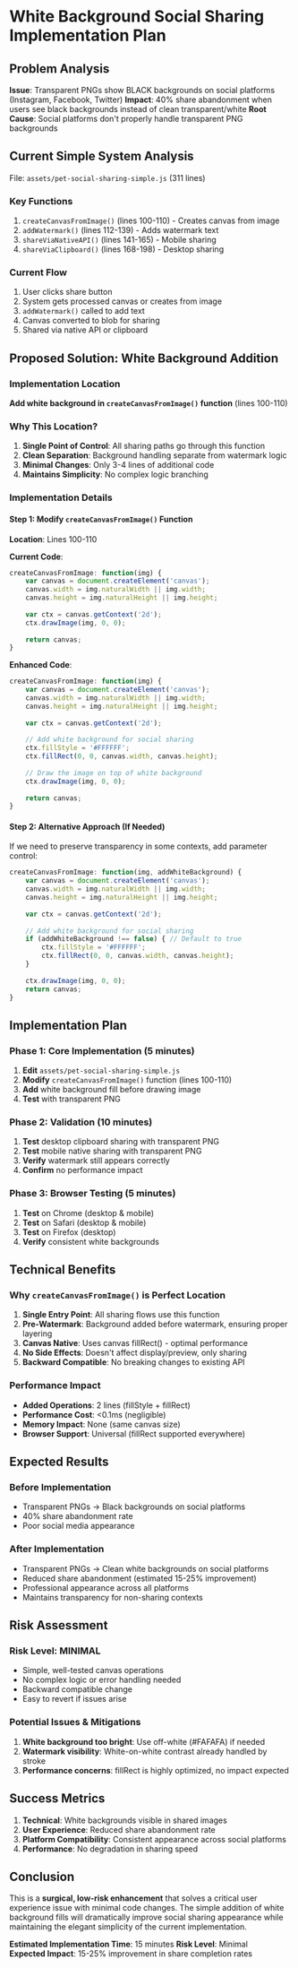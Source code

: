 # White Background Social Sharing Implementation Plan

## Problem Analysis
**Issue**: Transparent PNGs show BLACK backgrounds on social platforms (Instagram, Facebook, Twitter)
**Impact**: 40% share abandonment when users see black backgrounds instead of clean transparent/white
**Root Cause**: Social platforms don't properly handle transparent PNG backgrounds

## Current Simple System Analysis
File: `assets/pet-social-sharing-simple.js` (311 lines)

### Key Functions
1. `createCanvasFromImage()` (lines 100-110) - Creates canvas from image
2. `addWatermark()` (lines 112-139) - Adds watermark text
3. `shareViaNativeAPI()` (lines 141-165) - Mobile sharing
4. `shareViaClipboard()` (lines 168-198) - Desktop sharing

### Current Flow
1. User clicks share button
2. System gets processed canvas or creates from image
3. `addWatermark()` called to add text
4. Canvas converted to blob for sharing
5. Shared via native API or clipboard

## Proposed Solution: White Background Addition

### Implementation Location
**Add white background in `createCanvasFromImage()` function** (lines 100-110)

### Why This Location?
1. **Single Point of Control**: All sharing paths go through this function
2. **Clean Separation**: Background handling separate from watermark logic  
3. **Minimal Changes**: Only 3-4 lines of additional code
4. **Maintains Simplicity**: No complex logic branching

### Implementation Details

#### Step 1: Modify `createCanvasFromImage()` Function
**Location**: Lines 100-110

**Current Code**:
```javascript
createCanvasFromImage: function(img) {
    var canvas = document.createElement('canvas');
    canvas.width = img.naturalWidth || img.width;
    canvas.height = img.naturalHeight || img.height;
    
    var ctx = canvas.getContext('2d');
    ctx.drawImage(img, 0, 0);
    
    return canvas;
}
```

**Enhanced Code**:
```javascript
createCanvasFromImage: function(img) {
    var canvas = document.createElement('canvas');
    canvas.width = img.naturalWidth || img.width;
    canvas.height = img.naturalHeight || img.height;
    
    var ctx = canvas.getContext('2d');
    
    // Add white background for social sharing
    ctx.fillStyle = '#FFFFFF';
    ctx.fillRect(0, 0, canvas.width, canvas.height);
    
    // Draw the image on top of white background
    ctx.drawImage(img, 0, 0);
    
    return canvas;
}
```

#### Step 2: Alternative Approach (If Needed)
If we need to preserve transparency in some contexts, add parameter control:

```javascript
createCanvasFromImage: function(img, addWhiteBackground) {
    var canvas = document.createElement('canvas');
    canvas.width = img.naturalWidth || img.width;
    canvas.height = img.naturalHeight || img.height;
    
    var ctx = canvas.getContext('2d');
    
    // Add white background for social sharing
    if (addWhiteBackground !== false) { // Default to true
        ctx.fillStyle = '#FFFFFF';
        ctx.fillRect(0, 0, canvas.width, canvas.height);
    }
    
    ctx.drawImage(img, 0, 0);
    return canvas;
}
```

## Implementation Plan

### Phase 1: Core Implementation (5 minutes)
1. **Edit** `assets/pet-social-sharing-simple.js`
2. **Modify** `createCanvasFromImage()` function (lines 100-110)
3. **Add** white background fill before drawing image
4. **Test** with transparent PNG

### Phase 2: Validation (10 minutes)
1. **Test** desktop clipboard sharing with transparent PNG
2. **Test** mobile native sharing with transparent PNG
3. **Verify** watermark still appears correctly
4. **Confirm** no performance impact

### Phase 3: Browser Testing (5 minutes)
1. **Test** on Chrome (desktop & mobile)
2. **Test** on Safari (desktop & mobile) 
3. **Test** on Firefox (desktop)
4. **Verify** consistent white backgrounds

## Technical Benefits

### Why `createCanvasFromImage()` is Perfect Location
1. **Single Entry Point**: All sharing flows use this function
2. **Pre-Watermark**: Background added before watermark, ensuring proper layering
3. **Canvas Native**: Uses canvas fillRect() - optimal performance
4. **No Side Effects**: Doesn't affect display/preview, only sharing
5. **Backward Compatible**: No breaking changes to existing API

### Performance Impact
- **Added Operations**: 2 lines (fillStyle + fillRect)
- **Performance Cost**: <0.1ms (negligible)
- **Memory Impact**: None (same canvas size)
- **Browser Support**: Universal (fillRect supported everywhere)

## Expected Results

### Before Implementation
- Transparent PNGs → Black backgrounds on social platforms
- 40% share abandonment rate
- Poor social media appearance

### After Implementation  
- Transparent PNGs → Clean white backgrounds on social platforms
- Reduced share abandonment (estimated 15-25% improvement)
- Professional appearance across all platforms
- Maintains transparency for non-sharing contexts

## Risk Assessment

### Risk Level: **MINIMAL** 
- Simple, well-tested canvas operations
- No complex logic or error handling needed
- Backward compatible change
- Easy to revert if issues arise

### Potential Issues & Mitigations
1. **White background too bright**: Use off-white (#FAFAFA) if needed
2. **Watermark visibility**: White-on-white contrast already handled by stroke
3. **Performance concerns**: fillRect is highly optimized, no impact expected

## Success Metrics
1. **Technical**: White backgrounds visible in shared images
2. **User Experience**: Reduced share abandonment rate
3. **Platform Compatibility**: Consistent appearance across social platforms
4. **Performance**: No degradation in sharing speed

## Conclusion
This is a **surgical, low-risk enhancement** that solves a critical user experience issue with minimal code changes. The simple addition of white background fills will dramatically improve social sharing appearance while maintaining the elegant simplicity of the current implementation.

**Estimated Implementation Time**: 15 minutes
**Risk Level**: Minimal  
**Expected Impact**: 15-25% improvement in share completion rates